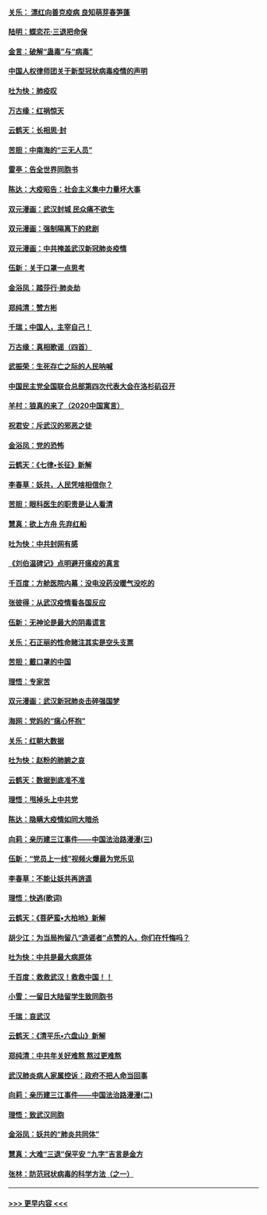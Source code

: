 #### [关乐： 漂红向善克疫病 良知萌芽春笋蓬](../pages/nsc993/n11865710.md?t=02140144) 
#### [陆明：蝶恋花‧三退把命保](../pages/nsc993/n11865673.md?t=02140144) 
#### [金言：破解“蛊毒”与“病毒”](../pages/nsc993/n11864103.md?t=02140144) 
#### [中国人权律师团关于新型冠状病毒疫情的声明](../pages/nsc993/n11864249.md?t=02140144) 
#### [吐为快：肺疫叹](../pages/nsc993/n11864027.md?t=02140144) 
#### [万古缘：红祸惊天](../pages/nsc993/n11864079.md?t=02140144) 
#### [云鹤天：长相思‧封](../pages/nsc993/n11864006.md?t=02140144) 
#### [苦胆：中南海的“三无人员”](../pages/nsc993/n11862997.md?t=02140144) 
#### [雷亭：告全世界同胞书](../pages/nsc993/n11862572.md?t=02140144) 
#### [陈达：大疫昭告：社会主义集中力量坏大事](../pages/nsc993/n11859419.md?t=02140144) 
#### [双元漫画：武汉封城 民众痛不欲生](../pages/nsc993/n11859287.md?t=02140144) 
#### [双元漫画：强制隔离下的悲剧](../pages/nsc993/n11859244.md?t=02140144) 
#### [双元漫画：中共掩盖武汉新冠肺炎疫情](../pages/nsc993/n11858249.md?t=02140144) 
#### [伍新：关于口罩一点思考](../pages/nsc993/n11859195.md?t=02140144) 
#### [金浴凤：踏莎行‧肺炎劫](../pages/nsc993/n11858227.md?t=02140144) 
#### [郑纯清：赞方彬](../pages/nsc993/n11856803.md?t=02140144) 
#### [千瑞；中国人，主宰自己！](../pages/nsc993/n11856793.md?t=02140144) 
#### [万古缘：真相歌谣（四首）](../pages/nsc993/n11856263.md?t=02140144) 
#### [武振荣：生死存亡之际的人民呐喊](../pages/nsc993/n11856256.md?t=02140144) 
#### [中国民主党全国联合总部第四次代表大会在洛杉矶召开](../pages/nsc993/n11856344.md?t=02140144) 
#### [羊村：狼真的来了（2020中国寓言）](../pages/nsc993/n11856229.md?t=02140144) 
#### [祝君安：斥武汉的邪恶之徒](../pages/nsc993/n11855861.md?t=02140144) 
#### [金浴凤：党的恐怖](../pages/nsc993/n11855849.md?t=02140144) 
#### [云鹤天：《七律▪长征》新解](../pages/nsc993/n11855479.md?t=02140144) 
#### [李春草：妖共，人民凭啥相信你？](../pages/nsc993/n11855196.md?t=02140144) 
#### [苦胆：眼科医生的职责是让人看清](../pages/nsc993/n11853840.md?t=02140144) 
#### [慧真：欲上方舟 先弃红船](../pages/nsc993/n11853483.md?t=02140144) 
#### [吐为快：中共封网有感](../pages/nsc993/n11852575.md?t=02140144) 
#### [《刘伯温碑记》点明避开瘟疫的真言](../pages/nsc993/n11852128.md?t=02140144) 
#### [千百度：方舱医院内幕：没电没药没暖气没吃的](../pages/nsc993/n11850211.md?t=02140144) 
#### [张彼得：从武汉疫情看各国反应](../pages/nsc993/n11850102.md?t=02140144) 
#### [伍新：无神论是最大的阴毒谎言](../pages/nsc993/n11846129.md?t=02140144) 
#### [关乐：石正丽的性命赌注其实是空头支票](../pages/nsc993/n11846109.md?t=02140144) 
#### [苦胆：戴口罩的中国](../pages/nsc993/n11845576.md?t=02140144) 
#### [理悟：专家苦](../pages/nsc993/n11845564.md?t=02140144) 
#### [双元漫画：武汉新冠肺炎击碎强国梦](../pages/nsc993/n11843320.md?t=02140144) 
#### [海网：党妈的“瘟心怀抱”](../pages/nsc993/n11840740.md?t=02140144) 
#### [关乐：红朝大数据](../pages/nsc993/n11840675.md?t=02140144) 
#### [吐为快：赵粉的肺腑之哀](../pages/nsc993/n11840618.md?t=02140144) 
#### [云鹤天：数据到底准不准](../pages/nsc993/n11840325.md?t=02140144) 
#### [理悟：甩掉头上中共党](../pages/nsc993/n11838826.md?t=02140144) 
#### [陈达：隐瞒大疫情如同大暗杀](../pages/nsc993/n11838771.md?t=02140144) 
#### [向莉：亲历建三江事件——中国法治路漫漫(三)](../pages/nsc993/n11831825.md?t=02140144) 
#### [伍新：“党员上一线”视频火爆最为党乐见](../pages/nsc993/n11838200.md?t=02140144) 
#### [李春草：不能让妖共再逍遥](../pages/nsc993/n11838102.md?t=02140144) 
#### [理悟：快逃(歌词)](../pages/nsc993/n11838083.md?t=02140144) 
#### [云鹤天：《菩萨蛮▪大柏地》新解](../pages/nsc993/n11838059.md?t=02140144) 
#### [胡少江：为当局拘留八“造谣者”点赞的人，你们在忏悔吗？](../pages/nsc993/n11836801.md?t=02140144) 
#### [吐为快：中共是最大病原体](../pages/nsc993/n11836748.md?t=02140144) 
#### [千百度：救救武汉！救救中国！！](../pages/nsc993/n11836145.md?t=02140144) 
#### [小雪：一留日大陆留学生致同胞书](../pages/nsc993/n11834624.md?t=02140144) 
#### [千瑞：哀武汉](../pages/nsc993/n11833647.md?t=02140144) 
#### [云鹤天：《清平乐▪六盘山》新解](../pages/nsc993/n11833611.md?t=02140144) 
#### [郑纯清：中共年关好难熬 熬过更难熬](../pages/nsc993/n11833489.md?t=02140144) 
#### [武汉肺炎病人家属控诉：政府不把人命当回事](../pages/nsc993/n11833205.md?t=02140144) 
#### [向莉：亲历建三江事件——中国法治路漫漫(二)](../pages/nsc993/n11829102.md?t=02140144) 
#### [理悟：致武汉同胞](../pages/nsc993/n11831522.md?t=02140144) 
#### [金浴凤：妖共的“肺炎共同体”](../pages/nsc993/n11829448.md?t=02140144) 
#### [慧真：大难“三退”保平安 “九字”吉言是金方](../pages/nsc993/n11829501.md?t=02140144) 
#### [张林：防范冠状病毒的科学方法（之一）](../pages/nsc993/n11828618.md?t=02140144) 

----
#### [ >>> 更早内容 <<< ](../indexes/nsc993-earlier.md)
